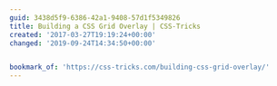 ```yaml
---
guid: 3438d5f9-6386-42a1-9408-57d1f5349826
title: Building a CSS Grid Overlay | CSS-Tricks
created: '2017-03-27T19:19:24+00:00'
changed: '2019-09-24T14:34:50+00:00'


bookmark_of: 'https://css-tricks.com/building-css-grid-overlay/'
---
```




